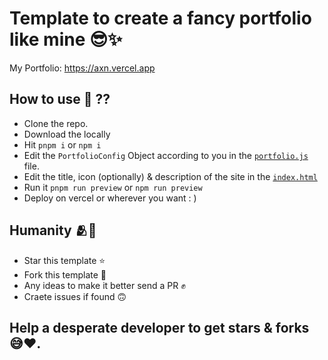 # Template to create a fancy portfolio like mine 😎✨
My Portfolio: https://axn.vercel.app

## How to use 🤔 ??
- Clone the repo.
- Download the locally
- Hit `pnpm i` or `npm i`
- Edit the `PortfolioConfig` Object according to you in the [`portfolio.js`](https://github.com/Axnjr/Portfolio-template/blob/main/dist/assets/portfolio.js) file.
- Edit the title, icon (optionally) & description of the site in the [`index.html`](https://github.com/Axnjr/Portfolio-template/blob/main/index.html)
- Run it `pnpm run preview` or `npm run preview`
- Deploy on vercel or wherever you want : )

## Humanity 🫂🤗
- Star this template ⭐
- Fork this template 🍴
- Any ideas to make it better send a PR ✊
- Craete issues if found 🙃

## Help a desperate developer to get stars & forks 😅❤️.
